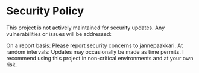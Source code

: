 # Security Policy
This project is not actively maintained for security updates. Any vulnerabilities or issues will be addressed:

On a report basis: Please report security concerns to jannepaakkari.
At random intervals: Updates may occasionally be made as time permits.
I recommend using this project in non-critical environments and at your own risk.
